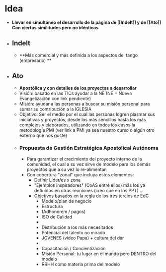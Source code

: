 # Idea
- **Llevar en simultáneo el desarrollo de la página de [[Indelt]] y de [[Ato]] Con ciertas similitudes pero no idénticas**
- ## Indelt
	- **Más comercial y más definida a los aspectos de  tango (empresario) **
- ## Ato
	- **Apostólica  y con detalles de los proyectos a desarrollar**
	- Visión: basado en las TICs ayudar a la NE (NE = Nueva Evangelización con link pendiente)
	- Misión: ayudar a las personas a buscar su misión personal para sumar su contribución a la IGLESIA
	- Objetivo: Ser el medio por el cual las personas logren plasmar sus iniciativas y proyectos, desde los más sencillos hasta los más complejos y elaborados, utilizando en todos los casos la metodología PMI (ver link a PMI ya sea nuestro curso o algún otro externo que nos guste)
	- ### Propuesta de Gestión Estratégica Apostolical Autónoma
		- Para garantizar el crecimiento del proyecto interno de la comunidad, el cual a su vez sirve de modelo para los demás proyectos que a su vez lo re-alimentan
		- Con cobertura "zonal" que incluya estos elementos:
			- Definir Lider/es x zona
			- "Ejemplos inspiradores" (CoAS entre ellos) más los ya definidos en otras reuniones (creo que en los PPT) ...
			- Objetivos basados en la regla de los tres tercios de EdC
				- Modelo/plan de negocio
				- Estructura
				- (Adhonorem / pagos)
				- ISO de Calidad
				-
				- Distribución a los más necesitados
				- Potencial del talento no mirado
				- JOVENES (video Papa) + cultura del dar
				-
				- Capacitación / Concientización
				- Misión Personal: tu lugar en el mundo pero DENTRO del modelo
				- RRHH como materia prima del modelo